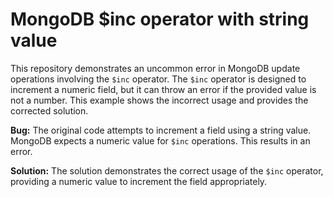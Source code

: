 # MongoDB $inc operator with string value

This repository demonstrates an uncommon error in MongoDB update operations involving the `$inc` operator. The `$inc` operator is designed to increment a numeric field, but it can throw an error if the provided value is not a number.  This example shows the incorrect usage and provides the corrected solution.

**Bug:** The original code attempts to increment a field using a string value. MongoDB expects a numeric value for `$inc` operations. This results in an error.

**Solution:** The solution demonstrates the correct usage of the `$inc` operator, providing a numeric value to increment the field appropriately.